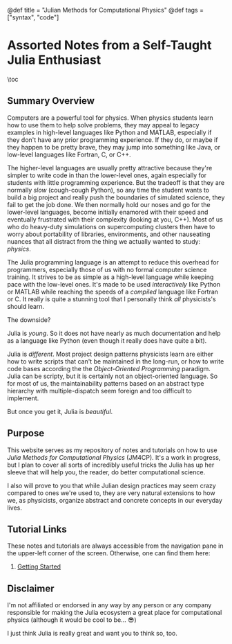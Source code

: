 @def title = "Julian Methods for Computational Physics"
@def tags = ["syntax", "code"]

# Assorted Notes from a Self-Taught Julia Enthusiast

\toc

## Summary Overview

Computers are a powerful tool for physics. When physics students learn how to use them to help solve problems, they may appeal to legacy examples in high-level languages like Python and MATLAB, especially if they don't have any prior programming experience. If they do, or maybe if they happen to be pretty brave, they may jump into something like Java, or low-level languages like Fortran, C, or C++.

The higher-level languages are usually pretty attractive because they're simpler to write code in than the lower-level ones, again especially for students with little programming experience. But the tradeoff is that they are normally _slow_ (cough-cough Python), so any time the student wants to build a big project and really push the boundaries of simulated science, they fail to get the job done. We then normally hold our noses and go for the lower-level languages, become initially enamored with their speed and eventually frustrated with their complexity (looking at you, C++). Most of us who do heavy-duty simulations on supercomputing clusters then have to worry about portability of libraries, environments, and other nauseating nuances that all distract from the thing we actually wanted to study: _physics_.

The Julia programming language is an attempt to reduce this overhead for programmers, especially those of us with no formal computer science training. It strives to be as simple as a high-level language while keeping pace with the low-level ones. It's made to be used _interactively_ like Python or MATLAB while reaching the speeds of a _compiled_ language like Fortran or C. It really is quite a stunning tool that I personally think _all_ physicists's should learn.

The downside?

Julia is _young_. So it does not have nearly as much documentation and help as a language like Python (even though it really does have quite a bit).

Julia is _different_. Most project design patterns physicists learn are either how to write scripts that can't be maintained in the long-run, or how to write code bases according the the _Object-Oriented Programming_ paradigm. Julia can be scripty, but it is certainly not an object-oriented language. So for most of us, the maintainability patterns based on an abstract type hierarchy with multiple-dispatch seem foreign and too difficult to implement.

But once you get it, Julia is _beautiful_.

## Purpose

This website serves as my repository of notes and tutorials on how to use _Julia Methods for Computational Physics_ (JM4CP). It's a work in progress, but I plan to cover all sorts of incredibly useful tricks the Julia has up her sleeve that will help you, the reader, do better computational science. 

I also will prove to you that while Julian design practices may seem crazy compared to ones we're used to, they are very natural extensions to how we, as physicists, organize abstract and concrete concepts in our everyday lives.

## Tutorial Links

These notes and tutorials are always accessible from the navigation pane in the upper-left corner of the screen. Otherwise, one can find them here:

1. [Getting Started](/GettingStarted/gettingstarted)

## Disclaimer

I'm not affiliated or endorsed in any way by any person or any company responsible for making the Julia ecosystem a great place for computational physics (although it would be cool to be... :sunglasses:)

I just think Julia is really great and want you to think so, too.